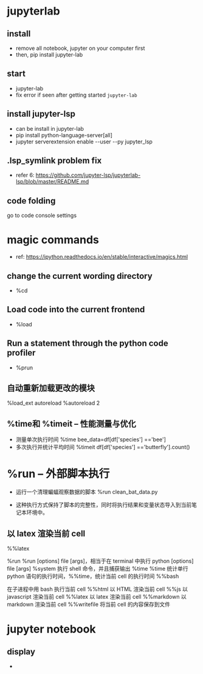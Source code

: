 # jupyterlab

## install

- remove all notebook, jupyter on your computer first
- then, pip install jupyter-lab

## start

- jupyter-lab
- fix error if seen after getting started `jupyter-lab`

## install jupyter-lsp

- can be install in jupyter-lab
- pip install python-language-server[all]
- jupyter serverextension enable --user --py jupyter_lsp

## .lsp_symlink problem fix

- refer 6:
  https://github.com/jupyter-lsp/jupyterlab-lsp/blob/master/README.md

## code folding

go to code console settings

# magic commands

- ref: https://ipython.readthedocs.io/en/stable/interactive/magics.html

## change the current wording directory

- %cd

## Load code into the current frontend

- %load

## Run a statement through the python code profiler

- %prun

## 自动重新加载更改的模块

%load_ext autoreload
%autoreload 2

## %time和 %timeit – 性能测量与优化

* 测量单次执行时间 
 %time bee_data=df[df['species'] =='bee']      
 * 多次执行并统计平均时间 
 %timeit df[df['species'] =='butterfly'].count()

# %run – 外部脚本执行

 * 运行一个清理蝙蝠观察数据的脚本
 %run clean_bat_data.py

* 这种执行方式保持了脚本的完整性，同时将执行结果和变量状态导入到当前笔记本环境中。


## 以 latex 渲染当前 cell

%%latex

%run
%run [options] file [args]，相当于在 terminal 中执行 python [options] file [args]
%system
执行 shell 命令，并且捕获输出
%time
%time 统计单行 python 语句的执行时间，%%time，统计当前 cell 的执行时间
%%bash

在子进程中用 bash 执行当前 cell
%%html
以 HTML 渲染当前 cell
%%js
以 javascript 渲染当前 cell
%%latex
以 latex 渲染当前 cell
%%markdown
以 markdown 渲染当前 cell
%%writefile
将当前 cell 的内容保存到文件

# jupyter notebook

## display

* 